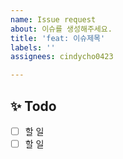 ```yaml
---
name: Issue request
about: 이슈를 생성해주세요.
title: 'feat: 이슈제목'
labels: ''
assignees: cindycho0423

---
```


## ✨ Todo
- [ ] 할 일
- [ ] 할 일
